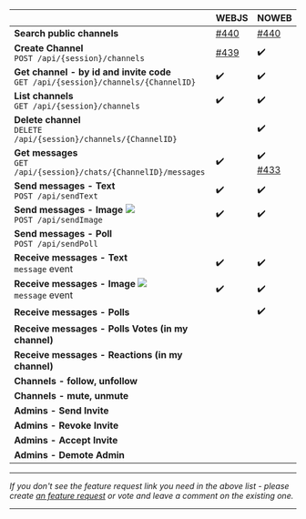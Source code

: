 
|                                                                                        | WEBJS                                                  | NOWEB                                                          |
|----------------------------------------------------------------------------------------|--------------------------------------------------------|----------------------------------------------------------------|
| **Search public channels**                                                             | [#440](https://github.com/devlikeapro/waha/issues/440) | [#440](https://github.com/devlikeapro/waha/issues/440)         |
| **Create Channel** <br> `POST /api/{session}/channels`                                 | [#439](https://github.com/devlikeapro/waha/issues/439) | ✔️                                                             |
| **Get channel - by id and invite code** <br> `GET /api/{session}/channels/{ChannelID}` | ✔️                                                     | ✔️                                                             |
| **List channels** <br> `GET /api/{session}/channels`                                   | ✔️                                                     | ✔️                                                             |
| **Delete channel** <br> `DELETE /api/{session}/channels/{ChannelID}`                   |                                                        | ✔️                                                             |
| **Get messages** <br> `GET /api/{session}/chats/{ChannelID}/messages`                  | ✔️                                                     | ✔️ <br> [#433](https://github.com/devlikeapro/waha/issues/433) |
| **Send messages - Text** <br> `POST /api/sendText`                                     | ✔️                                                     | ✔️                                                             |
| **Send messages - Image** ![](/images/versions/plus.png) <br> `POST /api/sendImage`    | ✔️                                                     | ✔️                                                             |
| **Send messages - Poll** <br> `POST /api/sendPoll`                                     |                                                        |                                                                |
| **Receive messages - Text** <br> `message` event                                       | ✔️                                                     | ✔️                                                             |
| **Receive messages - Image** ![](/images/versions/plus.png) <br> `message` event       | ✔️                                                     | ✔️                                                             |
| **Receive messages - Polls**                                                           |                                                        | ✔️                                                             |
| **Receive messages - Polls Votes (in my channel)**                                     |                                                        |                                                                |
| **Receive messages - Reactions (in my channel)**                                       |                                                        |                                                                |
| **Channels - follow, unfollow**                                                        |                                                        |                                                                |
| **Channels - mute, unmute**                                                            |                                                        |                                                                |
| **Admins - Send Invite**                                                               |                                                        |                                                                |
| **Admins - Revoke Invite**                                                             |                                                        |                                                                |
| **Admins - Accept Invite**                                                             |                                                        |                                                                |
| **Admins - Demote Admin**                                                              |                                                        |                                                                |
****

_If you don't see the feature request link you need in the above list - please create [an feature request](https://github.com/devlikeapro/waha/issues/new/choose) or vote and leave a comment on the existing one._
****
